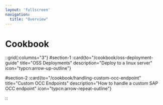 ```yaml
---
layout: 'fullscreen'
navigation:
  title: "Overview"
---
```


# Cookbook

::grid{:columns="3"}
#section-1
:card{to="/cookbook/oss-deployment-guide" title="OSS Deployments" description="Deploy to a linux server" icon="typcn:arrow-up-outline"}

#section-2
:card{to="/cookbook/handling-custom-occ-endpoint" title="Custom OCC Endpoints" description="How to handle a custom SAP OCC endpoint" icon="typcn:arrow-repeat-outline"}

::
